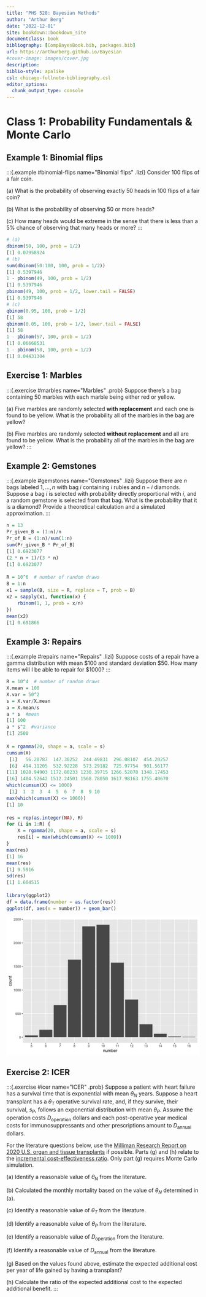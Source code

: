 ```yaml
--- 
title: "PHS 528: Bayesian Methods"
author: "Arthur Berg"
date: "2022-12-01"
site: bookdown::bookdown_site
documentclass: book
bibliography: [CompBayesBook.bib, packages.bib]
url: https://arthurberg.github.io/Bayesian
#cover-image: images/cover.jpg
description: 
biblio-style: apalike
csl: chicago-fullnote-bibliography.csl
editor_options: 
  chunk_output_type: console
---
```





# Class 1: Probability Fundamentals &  Monte Carlo

## Example 1: Binomial flips

:::{.example #binomial-flips name="Binomial flips" .lizi}
Consider 100 flips of a fair coin.

(a) What is the probability of observing exactly 50 heads in 100 flips of a fair coin?

(b) What is the probability of observing 50 or more heads?

(c) How many heads would be extreme in the sense that there is less than a 5% chance of observing that many heads or more?
:::


```r
# (a)
dbinom(50, 100, prob = 1/2)
[1] 0.07958924
# (b)
sum(dbinom(50:100, 100, prob = 1/2))
[1] 0.5397946
1 - pbinom(49, 100, prob = 1/2)
[1] 0.5397946
pbinom(49, 100, prob = 1/2, lower.tail = FALSE)
[1] 0.5397946
# (c)
qbinom(0.95, 100, prob = 1/2)
[1] 58
qbinom(0.05, 100, prob = 1/2, lower.tail = FALSE)
[1] 58
1 - pbinom(57, 100, prob = 1/2)
[1] 0.06660531
1 - pbinom(58, 100, prob = 1/2)
[1] 0.04431304
```


## Exercise 1: Marbles

:::{.exercise #marbles name="Marbles" .prob}
Suppose there’s a bag containing 50 marbles with each marble being either red or yellow. 

(a) Five marbles are randomly selected **with replacement** and each one is found to be yellow. What is the probability all of the marbles in the bag are yellow?

(b) Five marbles are randomly selected **without replacement** and all are found to be yellow. What is the probability all of the marbles in the bag are yellow?
:::

## Example 2: Gemstones

:::{.example #gemstones name="Gemstones" .lizi}
Suppose there are $n$ bags labeled $1,\ldots,n$ with bag $i$ containing $i$ rubies and $n-i$ diamonds. Suppose a bag $i$ is selected with probability directly proportional with $i$, and a random gemstone is selected from that bag. What is the probability that it is a diamond? Provide a theoretical calculation and a simulated approximation.
:::


```r
n = 13
Pr_given_B = (1:n)/n
Pr_of_B = (1:n)/sum(1:n)
sum(Pr_given_B * Pr_of_B)
[1] 0.6923077
(2 * n + 1)/(3 * n)
[1] 0.6923077

R = 10^6  # number of random draws
B = 1:n
x1 = sample(B, size = R, replace = T, prob = B)
x2 = sapply(x1, function(x) {
    rbinom(1, 1, prob = x/n)
})
mean(x2)
[1] 0.691866
```

## Example 3: Repairs

:::{.example #repairs name="Repairs" .lizi}
Suppose costs of a repair have a gamma distribution with mean $100 and standard deviation $50.  How many items will I be able to repair for $1000?
:::


```r
R = 10^4  # number of random draws
X.mean = 100
X.var = 50^2
s = X.var/X.mean
a = X.mean/s
a * s  #mean
[1] 100
a * s^2  #variance
[1] 2500

X = rgamma(20, shape = a, scale = s)
cumsum(X)
 [1]   56.20787  147.30252  244.49831  296.08107  454.20257
 [6]  494.11205  532.92228  573.29182  725.97754  901.56177
[11] 1028.94903 1172.80233 1230.39715 1266.52078 1348.17453
[16] 1404.52642 1512.24501 1568.78050 1617.98163 1755.40670
which(cumsum(X) <= 1000)
 [1]  1  2  3  4  5  6  7  8  9 10
max(which(cumsum(X) <= 1000))
[1] 10

res = rep(as.integer(NA), R)
for (i in 1:R) {
    X = rgamma(20, shape = a, scale = s)
    res[i] = max(which(cumsum(X) <= 1000))
}
max(res)
[1] 16
mean(res)
[1] 9.5916
sd(res)
[1] 1.604515

library(ggplot2)
df = data.frame(number = as.factor(res))
ggplot(df, aes(x = number)) + geom_bar()
```

<img src="index_files/figure-html/unnamed-chunk-4-1.png" width="672" />

## Exercise 2: ICER

:::{.exercise #icer name="ICER" .prob}
Suppose a patient with heart failure has a survival time that is exponential with mean $\theta_N$ years. Suppose a heart transplant has a $\theta_T$ operative survival rate, and, if they survive, their survival, $s_P$, follows an exponential distribution with mean $\theta_P$. Assume the operation costs $D_{\text{operation}}$ dollars and each post-operative year medical costs for immunosuppressants and other prescriptions amount to $D_\text{annual}$ dollars. 

For the literature questions below, use the [Milliman Research Report on 2020 U.S. organ and tissue transplants](https://www.milliman.com/-/media/milliman/pdfs/articles/2020-us-organ-tissue-transplants.ashx) if possible. Parts (g) and (h) relate to the [incremental cost-effectiveness ratio](https://en.wikipedia.org/wiki/Incremental_cost-effectiveness_ratio). Only part (g) requires Monte Carlo simulation. 

(a) Identify a reasonable value of $\theta_N$ from the literature.

(b) Calculated the monthly mortality based on the value of $\theta_N$ determined in (a).

(c) Identify a reasonable value of $\theta_T$ from the literature.

(d) Identify a reasonable value of $\theta_P$ from the literature.

(e) Identify a reasonable value of $D_{\text{operation}}$ from the literature.

(f) Identify a reasonable value of $D_{\text{annual}}$ from the literature.

(g) Based on the values found above, estimate the expected additional cost per year of life gained by having a transplant? 

(h) Calculate the ratio of the expected additional cost to the expected additional benefit. 
:::


